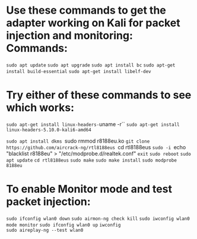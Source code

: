 Use these commands to get the adapter working on Kali for packet injection and monitoring:
Commands:
==========
`sudo apt update`
`sudo apt upgrade`
`sudo apt install bc`
`sudo apt-get install build-essential` 
`sudo apt-get install libelf-dev` 

Try either of these commands to see which works:
=================================================
`sudo apt-get install linux-headers-`uname -r``
`sudo apt-get install linux-headers-5.10.0-kali6-amd64`

`sudo apt install dkms
`sudo rmmod r8188eu.ko
`git clone https://github.com/aircrack-ng/rtl8188eus
`cd rtl8188eus
`sudo -i
`echo "blacklist r8188eu" > "/etc/modprobe.d/realtek.conf"
`exit`
`sudo reboot`
`sudo apt update`
`cd rtl8188eus`
`sudo make`
`sudo make install`
`sudo modprobe 8188eu`


To enable Monitor mode and test packet injection:
=================================================
`sudo ifconfig wlan0 down`
`sudo airmon-ng check kill`
`sudo iwconfig wlan0 mode monitor`
`sudo ifconfig wlan0 up`
`iwconfig`                             
`sudo aireplay-ng --test wlan0`
